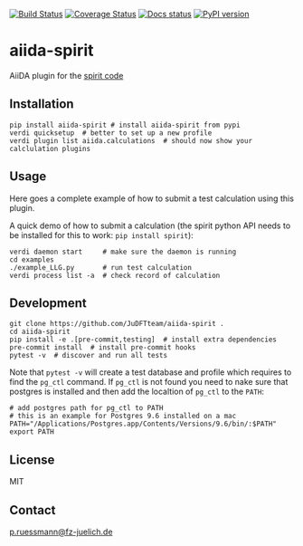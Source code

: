 [![Build Status](https://github.com/JuDFTteam/aiida-spirit/workflows/ci/badge.svg?branch=master)](https://github.com/JuDFTteam/aiida-spirit/actions)
[![Coverage Status](https://coveralls.io/repos/github/JuDFTteam/aiida-spirit/badge.svg?branch=master)](https://coveralls.io/github/JuDFTteam/aiida-spirit?branch=master)
[![Docs status](https://readthedocs.org/projects/aiida-spirit/badge)](http://aiida-spirit.readthedocs.io/)
[![PyPI version](https://badge.fury.io/py/aiida-spirit.svg)](https://badge.fury.io/py/aiida-spirit)

# aiida-spirit

AiiDA plugin for the [spirit code](http://spirit-code.github.io/)


## Installation

```shell
pip install aiida-spirit # install aiida-spirit from pypi
verdi quicksetup  # better to set up a new profile
verdi plugin list aiida.calculations  # should now show your calclulation plugins
```


## Usage

Here goes a complete example of how to submit a test calculation using this plugin.

A quick demo of how to submit a calculation (the spirit python API needs to be installed for this to work: `pip install spirit`):
```shell
verdi daemon start     # make sure the daemon is running
cd examples
./example_LLG.py       # run test calculation
verdi process list -a  # check record of calculation
```

## Development

```shell
git clone https://github.com/JuDFTteam/aiida-spirit .
cd aiida-spirit
pip install -e .[pre-commit,testing]  # install extra dependencies
pre-commit install  # install pre-commit hooks
pytest -v  # discover and run all tests
```

Note that `pytest -v` will create a test database and profile which requires to find the `pg_ctl` command.
If `pg_ctl` is not found you need to nake sure that postgres is installed and then add the localtion of
`pg_ctl` to the `PATH`:
```
# add postgres path for pg_ctl to PATH
# this is an example for Postgres 9.6 installed on a mac
PATH="/Applications/Postgres.app/Contents/Versions/9.6/bin/:$PATH"
export PATH
```

## License

MIT

## Contact

p.ruessmann@fz-juelich.de
